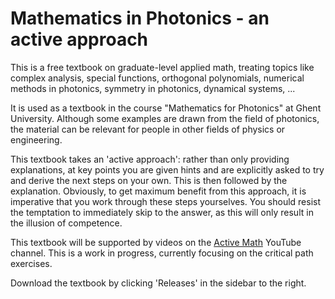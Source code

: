 # Mathematics in Photonics - an active approach

This is a free textbook on graduate-level applied math, treating topics like complex analysis, special functions, orthogonal polynomials, numerical methods in photonics, symmetry in photonics, dynamical systems, ...

It is used as a textbook in the course "Mathematics for Photonics" at Ghent University. Although some examples are drawn from the field of photonics, the material can be relevant for people in other fields of physics or engineering.

This textbook takes an 'active approach': rather than only providing explanations, at key points you are given hints and are explicitly asked to try and derive the next steps on your own. This is then followed by the explanation. Obviously, to get maximum benefit from this approach, it is imperative that you work through these steps yourselves. You should resist the temptation to immediately skip to the answer, as this will only result in the illusion of competence.

This textbook will be supported by videos on the <a href="https://www.youtube.com/channel/UCCrl_LDnXnXB19-2geTWhDQ">Active Math</a> YouTube channel. This is a work in progress, currently focusing on the critical path exercises.

Download the textbook by clicking 'Releases' in the sidebar to the right.

